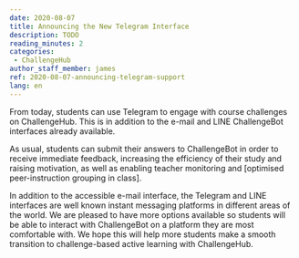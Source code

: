 ```yaml
---
date: 2020-08-07
title: Announcing the New Telegram Interface
description: TODO
reading_minutes: 2
categories:
 - ChallengeHub
author_staff_member: james
ref: 2020-08-07-announcing-telegram-support
lang: en
---
```


From today, students can use Telegram to engage with course challenges on ChallengeHub.
This is in addition to the e-mail and LINE ChallengeBot interfaces already available.

As usual, students can submit their answers to ChallengeBot in order to receive immediate feedback, increasing the efficiency of their study and raising motivation, as well as enabling teacher monitoring and [optimised peer-instruction grouping in class].

In addition to the accessible e-mail interface, the Telegram and LINE interfaces are well known instant messaging platforms in different areas of the world.
We are pleased to have more options available so students will be able to interact with ChallengeBot on a platform they are most comfortable with.
We hope this will help more students make a smooth transition to challenge-based active learning with ChallengeHub.
